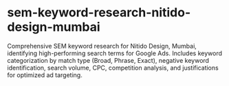 # sem-keyword-research-nitido-design-mumbai
Comprehensive SEM keyword research for Nitido Design, Mumbai, identifying high-performing search terms for Google Ads. Includes keyword categorization by match type (Broad, Phrase, Exact), negative keyword identification, search volume, CPC, competition analysis, and justifications for optimized ad targeting.
